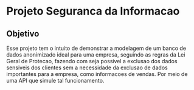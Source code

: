 # Projeto Seguranca da Informacao 

## Objetivo

Esse projeto tem o intuito de demonstrar a modelagem de um banco de dados anonimizado ideal para uma empresa, seguindo as regras da Lei Geral de Protecao, fazendo com seja possivel a exclusao dos dados sensiveis dos clientes sem a necessidade da exclusao de dados importantes para a empresa, como informacoes de vendas. Por meio de uma API que simule tal funcionamento.   